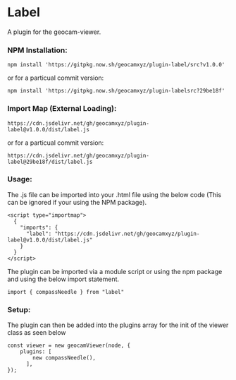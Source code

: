 # Label
A plugin for the geocam-viewer.
### NPM Installation:
```
npm install 'https://gitpkg.now.sh/geocamxyz/plugin-label/src?v1.0.0'
```
or for a particual commit version:
```
npm install 'https://gitpkg.now.sh/geocamxyz/plugin-labelsrc?29be18f'
```
### Import Map (External Loading):
```
https://cdn.jsdelivr.net/gh/geocamxyz/plugin-label@v1.0.0/dist/label.js
```
or for a particual commit version:
```
https://cdn.jsdelivr.net/gh/geocamxyz/plugin-label@29be18f/dist/label.js
```
### Usage:
The .js file can be imported into your .html file using the below code (This can be ignored if your using the NPM package).
```
<script type="importmap">
  {
    "imports": {
      "label": "https://cdn.jsdelivr.net/gh/geocamxyz/plugin-label@v1.0.0/dist/label.js"
    }
  }
</script>
```
The plugin can be imported via a module script or using the npm package and using the below import statement.
```
import { compassNeedle } from "label"
```
### Setup:
The plugin can then be added into the plugins array for the init of the viewer class as seen below
```
const viewer = new geocamViewer(node, {
	plugins: [
        new compassNeedle(),
      ],
});
```